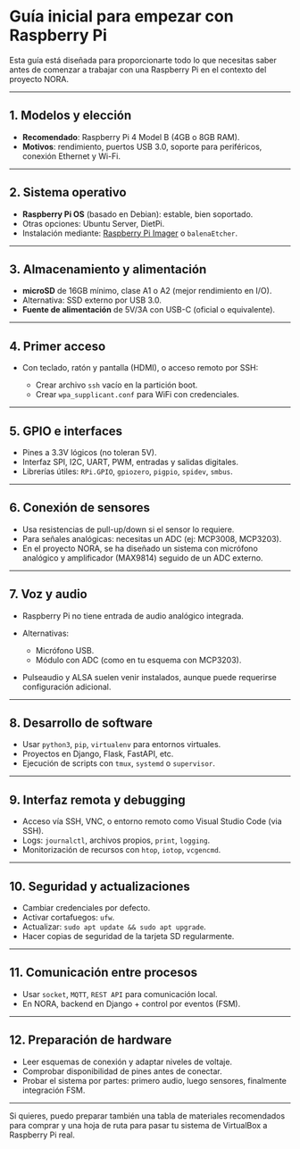 # Guía inicial para empezar con Raspberry Pi

Esta guía está diseñada para proporcionarte todo lo que necesitas saber antes de comenzar a trabajar con una Raspberry Pi en el contexto del proyecto NORA.

---

## 1. Modelos y elección

* **Recomendado**: Raspberry Pi 4 Model B (4GB o 8GB RAM).
* **Motivos**: rendimiento, puertos USB 3.0, soporte para periféricos, conexión Ethernet y Wi-Fi.

---

## 2. Sistema operativo

* **Raspberry Pi OS** (basado en Debian): estable, bien soportado.
* Otras opciones: Ubuntu Server, DietPi.
* Instalación mediante: [Raspberry Pi Imager](https://www.raspberrypi.com/software/) o `balenaEtcher`.

---

## 3. Almacenamiento y alimentación

* **microSD** de 16GB mínimo, clase A1 o A2 (mejor rendimiento en I/O).
* Alternativa: SSD externo por USB 3.0.
* **Fuente de alimentación** de 5V/3A con USB-C (oficial o equivalente).

---

## 4. Primer acceso

* Con teclado, ratón y pantalla (HDMI), o acceso remoto por SSH:

  * Crear archivo `ssh` vacío en la partición boot.
  * Crear `wpa_supplicant.conf` para WiFi con credenciales.

---

## 5. GPIO e interfaces

* Pines a 3.3V lógicos (no toleran 5V).
* Interfaz SPI, I2C, UART, PWM, entradas y salidas digitales.
* Librerías útiles: `RPi.GPIO`, `gpiozero`, `pigpio`, `spidev`, `smbus`.

---

## 6. Conexión de sensores

* Usa resistencias de pull-up/down si el sensor lo requiere.
* Para señales analógicas: necesitas un ADC (ej: MCP3008, MCP3203).
* En el proyecto NORA, se ha diseñado un sistema con micrófono analógico y amplificador (MAX9814) seguido de un ADC externo.

---

## 7. Voz y audio

* Raspberry Pi no tiene entrada de audio analógico integrada.
* Alternativas:

  * Micrófono USB.
  * Módulo con ADC (como en tu esquema con MCP3203).
* Pulseaudio y ALSA suelen venir instalados, aunque puede requerirse configuración adicional.

---

## 8. Desarrollo de software

* Usar `python3`, `pip`, `virtualenv` para entornos virtuales.
* Proyectos en Django, Flask, FastAPI, etc.
* Ejecución de scripts con `tmux`, `systemd` o `supervisor`.

---

## 9. Interfaz remota y debugging

* Acceso vía SSH, VNC, o entorno remoto como Visual Studio Code (via SSH).
* Logs: `journalctl`, archivos propios, `print`, `logging`.
* Monitorización de recursos con `htop`, `iotop`, `vcgencmd`.

---

## 10. Seguridad y actualizaciones

* Cambiar credenciales por defecto.
* Activar cortafuegos: `ufw`.
* Actualizar: `sudo apt update && sudo apt upgrade`.
* Hacer copias de seguridad de la tarjeta SD regularmente.

---

## 11. Comunicación entre procesos

* Usar `socket`, `MQTT`, `REST API` para comunicación local.
* En NORA, backend en Django + control por eventos (FSM).

---

## 12. Preparación de hardware

* Leer esquemas de conexión y adaptar niveles de voltaje.
* Comprobar disponibilidad de pines antes de conectar.
* Probar el sistema por partes: primero audio, luego sensores, finalmente integración FSM.

---

Si quieres, puedo preparar también una tabla de materiales recomendados para comprar y una hoja de ruta para pasar tu sistema de VirtualBox a Raspberry Pi real.

